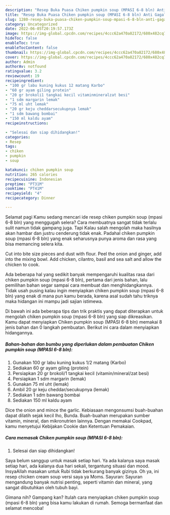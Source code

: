 ```yaml
---
description: "Resep Buka Puasa Chiken pumpkin soup (MPASI 6-8 bln) Anti Gagal"
title: "Resep Buka Puasa Chiken pumpkin soup (MPASI 6-8 bln) Anti Gagal"
slug: 1280-resep-buka-puasa-chiken-pumpkin-soup-mpasi-6-8-bln-anti-gagal
category: Uncategorized
date: 2022-06-05T20:19:57.173Z
image: https://img-global.cpcdn.com/recipes/4ccc62a470a82172/680x482cq70/chiken-pumpkin-soup-mpasi-6-8-bln-foto-resep-utama.jpg
hideToc: false
enableToc: true
enableTocContent: false
thumbnail: https://img-global.cpcdn.com/recipes/4ccc62a470a82172/680x482cq70/chiken-pumpkin-soup-mpasi-6-8-bln-foto-resep-utama.jpg
cover: https://img-global.cpcdn.com/recipes/4ccc62a470a82172/680x482cq70/chiken-pumpkin-soup-mpasi-6-8-bln-foto-resep-utama.jpg
author: Admin
authorAv: notfound
ratingvalue: 3.2
reviewcount: 19
recipeingredient:
- "100 gr labu kuning kukus 12 matang Karbo"
- "60 gr ayam giling protein"
- "20 gr brokoli1 tangkai kecil vitaminmineralzat besi"
- "1 sdm margarin lemak"
- "75 ml uht lemak"
- "20 gr keju cheddarsecukupnya lemak"
- "1 sdm bawang bombai"
- "150 ml kaldu ayam"
recipeinstructions:

- "Selesai dan siap dihidangkan!"
categories:
- Resep
tags:
- chiken
- pumpkin
- soup

katakunci: chiken pumpkin soup 
nutrition: 265 calories
recipecuisine: Indonesian
preptime: "PT31M"
cooktime: "PT41M"
recipeyield: "4"
recipecategory: Dinner

---
```



Selamat pagi Kamu sedang mencari ide resep chiken pumpkin soup (mpasi 6-8 bln) yang menggugah selera? Cara membuatnya sangat tidak terlalu sulit namun tidak gampang juga. Tapi Kalau salah mengolah maka hasilnya akan hambar dan justru cenderung tidak enak. Padahal chiken pumpkin soup (mpasi 6-8 bln) yang enak seharusnya punya aroma dan rasa yang bisa memancing selera kita.


Cut into bite size pieces and dust with flour. Peel the onion and ginger, add into the mixing bowl. Add chicken, cilantro, basil and sea salt and allow the chicken to cook.

Ada beberapa hal yang sedikit banyak mempengaruhi kualitas rasa dari chiken pumpkin soup (mpasi 6-8 bln), pertama dari jenis bahan, lalu pemilihan bahan segar sampai cara membuat dan menghidangkannya. Tidak usah pusing kalau ingin menyiapkan chiken pumpkin soup (mpasi 6-8 bln) yang enak di mana pun kamu berada, karena asal sudah tahu triknya maka hidangan ini mampu jadi sajian istimewa.


Di bawah ini ada beberapa tips dan trik praktis yang dapat diterapkan untuk mengolah chiken pumpkin soup (mpasi 6-8 bln) yang siap dikreasikan. Kamu dapat menyiapkan Chiken pumpkin soup (MPASI 6-8 bln) memakai 8 jenis bahan dan 0 langkah pembuatan. Berikut ini cara dalam menyiapkan hidangannya.

<!--inarticleads1-->

##### Bahan-bahan dan bumbu yang diperlukan dalam pembuatan Chiken pumpkin soup (MPASI 6-8 bln):

1. Gunakan 100 gr labu kuning kukus 1/2 matang (Karbo)
1. Sediakan 60 gr ayam giling (protein)
1. Persiapkan 20 gr brokoli/1 tangkai kecil (vitamin/mineral/zat besi)
1. Persiapkan 1 sdm margarin (lemak)
1. Gunakan 75 ml uht (lemak)
1. Ambil 20 gr keju cheddar/secukupnya (lemak)
1. Sediakan 1 sdm bawang bombai
1. Sediakan 150 ml kaldu ayam


Dice the onion and mince the garlic. Kebiasaan mengonsumsi buah-buahan dapat dilatih sejak kecil lho, Bunda. Buah-buahan merupakan sumber vitamin, mineral, dan mikronutrien lainnya. Dengan memakai Cookpad, kamu menyetujui Kebijakan Cookie dan Ketentuan Pemakaian. 

<!--inarticleads2-->

##### Cara memasak Chiken pumpkin soup (MPASI 6-8 bln):


1. Selesai dan siap dihidangkan!

Saya belum sanggup untuk masak setiap hari. Ya ada kalanya saya masak setiap hari, ada kalanya dua hari sekali, tergantung situasi dan mood. InsyaAllah masakan untuk Rubi tidak berkurang banyak gizinya. Oh ya, ini resep chicken cream soup versi saya ya Moms. Sayuran: Sayuran mengandung banyak nutrisi penting, seperti vitamin dan mineral, yang sangat dibutuhkan oleh tubuh bayi. 

Gimana nih? Gampang kan? Itulah cara menyiapkan chiken pumpkin soup (mpasi 6-8 bln) yang bisa kamu lakukan di rumah. Semoga bermanfaat dan selamat mencoba!

